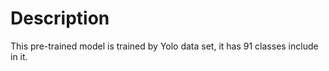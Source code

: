 # Description

This pre-trained model is trained by Yolo data set, it has 91 classes include in it.
